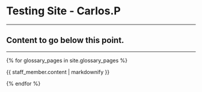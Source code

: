 # Testing Site - Carlos.P
___


## Content to go below this point.
___

{% for glossary_pages in site.glossary_pages %}
  <p>{{ staff_member.content | markdownify }}</p>
{% endfor %}
